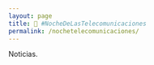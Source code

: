 ```yaml
---
layout: page
title: 🥂 #NocheDeLasTelecomunicaciones
permalink: /nochetelecomunicaciones/
---
```


Noticias.
